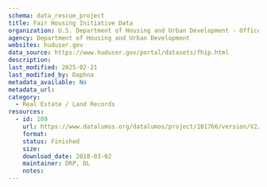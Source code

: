 ```yaml
---
schema: data_rescue_project 
title: Fair Housing Initiative Data
organization: U.S. Department of Housing and Urban Development - Office of Policy Development and Research
agency: Department of Housing and Urban Development
websites: huduser.gov
data_source: https://www.huduser.gov/portal/datasets/fhip.html
description: 
last_modified: 2025-02-21
last_modified_by: Daphna
metadata_available: No
metadata_url: 
category:
  - Real Estate / Land Records
resources:
  - id: 109
    url: https://www.datalumos.org/datalumos/project/101766/version/V2/view
    format: 
    status: Finished
    size: 
    download_date: 2018-03-02
    maintainer: DRP, DL
    notes: 
---
```


